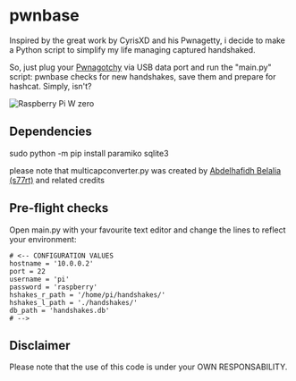 pwnbase
=======

Inspired by the great work by CyrisXD and his Pwnagetty, i decide to make a Python script to simplify my life managing captured handshaked.

So, just plug your [Pwnagotchy](https://pwnagotchi.ai) via USB data port and run the "main.py" script: pwnbase checks for new handshakes, save them and prepare for hashcat. Simply, isn't?

![Raspberry Pi W zero](/assets/rpiw.jpg)

Dependencies
------------

sudo python -m pip install paramiko sqlite3

please note that multicapconverter.py was created by [Abdelhafidh Belalia (s77rt)](https://github.com/s77rt/multicapconverter/) and related credits


Pre-flight checks
-----------------

Open main.py with your favourite text editor and change the lines to reflect your environment:

```
# <-- CONFIGURATION VALUES
hostname = '10.0.0.2'
port = 22
username = 'pi'
password = 'raspberry'
hshakes_r_path = '/home/pi/handshakes/'
hshakes_l_path = './handshakes/'
db_path = 'handshakes.db'
# -->
```

Disclaimer
-----------------

Please note that the use of this code is under your OWN RESPONSABILITY.
